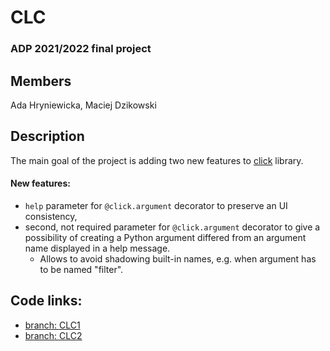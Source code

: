 # CLC

### ADP 2021/2022 final project

## Members

Ada Hryniewicka, Maciej Dzikowski

## Description

The main goal of the project is adding two new features to [click](https://click.palletsprojects.com/en/8.1.x/) library.

#### New features:
- `help` parameter for `@click.argument` decorator to preserve an UI consistency,
- second, not required parameter for `@click.argument` decorator to give a possibility of creating a Python argument differed from an argument name displayed in a help message.
  - Allows to avoid shadowing built-in names, e.g. when argument has to be named "filter".

## Code links:
- [branch: CLC1](https://github.com/MaciejDzikowski/click/tree/CLC1)
- [branch: CLC2](https://github.com/MaciejDzikowski/click/tree/CLC2)
